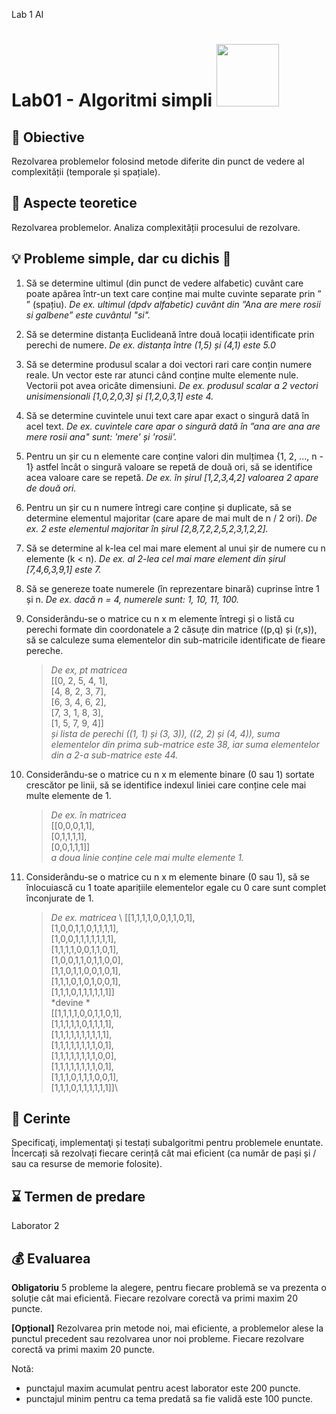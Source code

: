 Lab 1 AI 

# Lab01 - Algoritmi simpli <img src="algorithm.png" width="100">


## :microscope: Obiective 

Rezolvarea problemelor folosind metode diferite din punct de vedere al complexității (temporale și spațiale). 

## :book:  Aspecte teoretice 

Rezolvarea problemelor. Analiza complexității procesului de rezolvare.


## :bulb: Probleme simple, dar cu dichis :blossom:

1.	Să se determine ultimul (din punct de vedere alfabetic) cuvânt care poate apărea într-un text care conține mai multe cuvinte separate prin ” ” (spațiu). *De ex. ultimul (dpdv alfabetic) cuvânt din ”Ana are mere rosii si galbene” este cuvântul "si".*

2.	Să se determine distanța Euclideană între două locații identificate prin perechi de numere. 
*De ex. distanța între (1,5) și (4,1) este 5.0*

3.	Să se determine produsul scalar a doi vectori rari care conțin numere reale. Un vector este rar atunci când conține multe elemente nule. Vectorii pot avea oricâte dimensiuni.
*De ex. produsul scalar a 2 vectori unisimensionali [1,0,2,0,3] și [1,2,0,3,1] este 4.*

4.	Să se determine cuvintele unui text care apar exact o singură dată în acel text. 
*De ex. cuvintele care apar o singură dată în ”ana are ana are mere rosii ana" sunt: 'mere' și 'rosii'.*

5.	Pentru un șir cu n elemente care conține valori din mulțimea {1, 2, ..., n - 1} astfel încât o singură valoare se repetă de două ori, să se identifice acea valoare care se repetă.
*De ex. în șirul [1,2,3,4,2] valoarea 2 apare de două ori.*

6.	Pentru un șir cu n numere întregi care conține și duplicate, să se determine elementul majoritar (care apare de mai mult de n / 2 ori).
*De ex. 2 este elementul majoritar în șirul [2,8,7,2,2,5,2,3,1,2,2].*

7.	Să se determine al k-lea cel mai mare element al unui șir de numere cu n elemente (k < n).
*De ex. al 2-lea cel mai mare element din șirul [7,4,6,3,9,1] este 7.*

8.	Să se genereze toate numerele (în reprezentare binară) cuprinse între 1 și n. 
*De ex. dacă n = 4, numerele sunt: 1, 10, 11, 100.*

9.	Considerându-se o matrice cu n x m elemente întregi și o listă cu perechi formate din coordonatele a 2 căsuțe din matrice ((p,q) și (r,s)), să se calculeze suma elementelor din sub-matricile identificate de fieare pereche. 
    > *De ex, pt matricea*\
    > [[0, 2, 5, 4, 1], \
    >  [4, 8, 2, 3, 7], \
    >  [6, 3, 4, 6, 2], \
    >  [7, 3, 1, 8, 3], \
    >  [1, 5, 7, 9, 4]] \
    > *și lista de perechi ((1, 1) și (3, 3)), ((2, 2) și (4, 4)), suma elementelor din prima sub-matrice este 38, iar suma elementelor din a 2-a sub-matrice este 44.*

10.	Considerându-se o matrice cu n x m elemente binare (0 sau 1) sortate crescător pe linii, să se identifice indexul liniei care conține cele mai multe elemente de 1. 
    > *De ex. în matricea* \
    > [[0,0,0,1,1], \
    > [0,1,1,1,1], \
    > [0,0,1,1,1]] \
    > *a doua linie conține cele mai multe elemente 1.*

11.	Considerându-se o matrice cu n x m elemente binare (0 sau 1), să se înlocuiască cu 1 toate aparițiile elementelor egale cu 0 care sunt complet înconjurate de 1. 
    > *De ex. matricea* \ 
    > [[1,1,1,1,0,0,1,1,0,1],\
    > [1,0,0,1,1,0,1,1,1,1],\
    > [1,0,0,1,1,1,1,1,1,1],\
    > [1,1,1,1,0,0,1,1,0,1],\
    > [1,0,0,1,1,0,1,1,0,0],\
    > [1,1,0,1,1,0,0,1,0,1],\
    > [1,1,1,0,1,0,1,0,0,1],\
    > [1,1,1,0,1,1,1,1,1,1]]\
	> *devine * \
    > [[1,1,1,1,0,0,1,1,0,1],\
    > [1,1,1,1,1,0,1,1,1,1],\
    > [1,1,1,1,1,1,1,1,1,1],\
    > [1,1,1,1,1,1,1,1,0,1],\
    > [1,1,1,1,1,1,1,1,0,0],\
    > [1,1,1,1,1,1,1,1,0,1],\
    > [1,1,1,0,1,1,1,0,0,1],\
    > [1,1,1,0,1,1,1,1,1,1]]\



## :memo:  Cerinte 

Specificaţi, implementaţi și testați subalgoritmi pentru problemele enuntate. Încercați să rezolvați fiecare cerință cât mai eficient (ca număr de pași și / sau ca resurse de memorie folosite).

## :hourglass: Termen de predare 

Laborator 2

## :moneybag: Evaluarea

**Obligatoriu** 5 probleme la alegere, pentru fiecare problemă se va prezenta o soluție cât mai eficientă. Fiecare rezolvare corectă va primi maxim 20 puncte. 

**\[Opțional\]**
Rezolvarea prin metode noi, mai eficiente, a problemelor alese la punctul precedent sau rezolvarea unor noi probleme. Fiecare rezolvare corectă va primi maxim 20 puncte. 

Notă: 
- punctajul maxim acumulat pentru acest laborator este 200 puncte.
- punctajul minim pentru ca tema predată sa fie validă este 100 puncte.  
